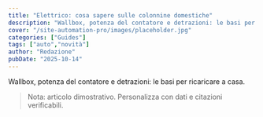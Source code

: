 ```yaml
---
title: "Elettrico: cosa sapere sulle colonnine domestiche"
description: "Wallbox, potenza del contatore e detrazioni: le basi per ricaricare a casa."
cover: "/site-automation-pro/images/placeholder.jpg"
categories: ["Guides"]
tags: ["auto","novità"]
author: "Redazione"
pubDate: "2025-10-14"
---
```


Wallbox, potenza del contatore e detrazioni: le basi per ricaricare a casa.

> Nota: articolo dimostrativo. Personalizza con dati e citazioni verificabili.
